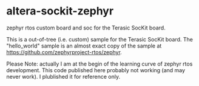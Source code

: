 # altera-sockit-zephyr
zephyr rtos custom board and soc for the Terasic SocKit board.

This is a out-of-tree (i.e. custom) sample for the Terasic SocKit board. The "hello_world" sample is an almost exact copy of the sample at https://github.com/zephyrproject-rtos/zephyr.

Please Note: actually I am at the begin of the learning curve of zephyr rtos development. This code published here probably not working (and may never work). I plublished it for reference only.

